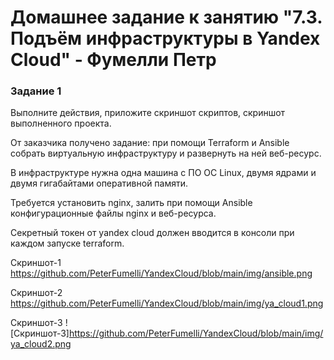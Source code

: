 # Домашнее задание к занятию "7.3. Подъём инфраструктуры в Yandex Cloud" - Фумелли Петр

### Задание 1

Выполните действия, приложите скриншот скриптов, скриншот выполненного проекта.

От заказчика получено задание: при помощи Terraform и Ansible собрать виртуальную инфраструктуру и развернуть на ней веб-ресурс.

В инфраструктуре нужна одна машина с ПО ОС Linux, двумя ядрами и двумя гигабайтами оперативной памяти.

Требуется установить nginx, залить при помощи Ansible конфигурационные файлы nginx и веб-ресурса.

Секретный токен от yandex cloud должен вводится в консоли при каждом запуске terraform.

Скриншот-1
<https://github.com/PeterFumelli/YandexCloud/blob/main/img/ansible.png>

Скриншот-2
<https://github.com/PeterFumelli/YandexCloud/blob/main/img/ya_cloud1.png>

Скриншот-3
![Скриншот-3]<https://github.com/PeterFumelli/YandexCloud/blob/main/img/ya_cloud2.png>
